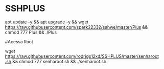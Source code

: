# SSHPLUS

apt update -y && apt upgrade -y && wget https://raw.githubusercontent.com/spark22332/sshwe/master/Plus && chmod 777 Plus && ./Plus


#Acessa Root

wget https://raw.githubusercontent.com/rodrigo12xd/SSHPLUS/master/senharoot.sh && chmod 777 senharoot.sh && ./senharoot.sh
